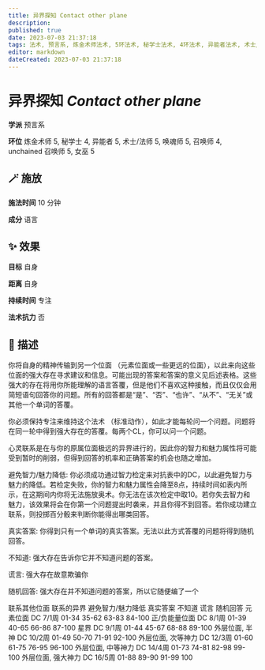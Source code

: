 ```yaml
---
title: 异界探知 Contact other plane
description: 
published: true
date: 2023-07-03 21:37:18
tags: 法术, 预言系, 炼金术师法术, 5环法术, 秘学士法术, 4环法术, 异能者法术, 术士/法师法术, 唤魂师法术, 召唤师法术, unchained 召唤师法术, 女巫法术
editor: markdown
dateCreated: 2023-07-03 21:37:18
---
```


# **异界探知** *Contact other plane*

**学派** 预言系 

**环位** 炼金术师 5, 秘学士 4, 异能者 5, 术士/法师 5, 唤魂师 5, 召唤师 4, unchained 召唤师 5, 女巫 5

## 🪄 施放

**施法时间** 10 分钟

**成分** 语言

## ✨ 效果 

**目标** 自身 

**距离** 自身  

**持续时间** 专注 

**法术抗力** 否

## 📖 描述

你将自身的精神传输到另一个位面 （元素位面或一些更远的位面），以此来向这些位面的强大存在寻求建议和信息。可能出现的答案和答案的意义见后述表格。这些强大的存在将用你所能理解的语言答覆，但是他们不喜欢这种接触，而且仅仅会用简短语句回答你的问题。所有的回答都是“是”、“否”、“也许”、“从不”、“无关”或其他一个单词的答覆。

你必须保持专注来维持这个法术 （标准动作），如此才能每轮问一个问题。问题将在同一轮中得到强大存在的答覆。每两个CL，你可以问一个问题。

心灵联系是在与你的原属位面极远的异界进行的，因此你的智力和魅力属性将可能受到暂时的削弱，但得到回答的机率和正确答案的机会也随之增加。

避免智力/魅力降低: 你必须成功通过智力检定来对抗表中的DC，以此避免智力与魅力的降低。若检定失败，你的智力和魅力属性会降至8点，持续时间如表内所示，在这期间内你将无法施放奥术。你无法在该次检定中取10。若你失去智力和魅力，该效果将会在你第一个问题提出时袭来，并且你得不到回答。若你成功建立联系，则投掷百分骰来判断你能得出哪类回答。

真实答案: 你得到只有一个单词的真实答案。无法以此方式答覆的问题将得到随机回答。

不知道: 强大存在告诉你它并不知道问题的答案。

谎言: 强大存在故意欺骗你

随机回答: 强大存在并不知道问题的答案，所以它随便编了一个

   联系其他位面   联系的异界 避免智力/魅力降低  真实答案 不知道 谎言 随机回答   元素位面 DC 7/1周 01-34  35-62 63-83 84-100   正/负能量位面 DC 8/1周 01-39 40-65 66-86  87-100   星界 DC 9/1周 01-44 45-67 68-88 89-100    外层位面, 半神 DC 10/2周 01-49 50-70 71-91 92-100   外层位面, 次等神力  DC 12/3周 01-60 61-75 76-95 96-100   外层位面, 中等神力 DC 14/4周 01-73  74-81 82-98 99-100   外层位面, 强大神力 DC 16/5周 01-88 89-90 91-99  100  
    